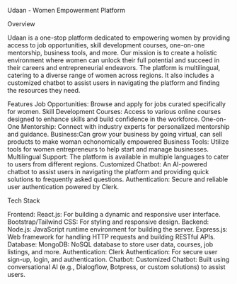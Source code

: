 Udaan - Women Empowerment Platform

Overview

Udaan is a one-stop platform dedicated to empowering women by providing access to job opportunities, skill development courses, one-on-one mentorship, business tools, and more. Our mission is to create a holistic environment where women can unlock their full potential and succeed in their careers and entrepreneurial endeavors.
The platform is multilingual, catering to a diverse range of women across regions. It also includes a customized chatbot to assist users in navigating the platform and finding the resources they need.

Features
Job Opportunities: Browse and apply for jobs curated specifically for women.
Skill Development Courses: Access to various online courses designed to enhance skills and build confidence in the workforce.
One-on-One Mentorship: Connect with industry experts for personalized mentorship and guidance.
Business:Can grow your business by going virtual, can sell products to make woman echonomically empowered
Business Tools: Utilize tools for women entrepreneurs to help start and manage businesses.
Multilingual Support: The platform is available in multiple languages to cater to users from different regions.
Customized Chatbot: An AI-powered chatbot to assist users in navigating the platform and providing quick solutions to frequently asked questions.
Authentication: Secure and reliable user authentication powered by Clerk.


Tech Stack

Frontend:
React.js: For building a dynamic and responsive user interface.
Bootstrap/Tailwind CSS: For styling and responsive design.
Backend:
Node.js: JavaScript runtime environment for building the server.
Express.js: Web framework for handling HTTP requests and building RESTful APIs.
Database:
MongoDB: NoSQL database to store user data, courses, job listings, and more.
Authentication:
Clerk Authentication: For secure user sign-up, login, and authentication.
Chatbot:
Customized Chatbot: Built using conversational AI (e.g., Dialogflow, Botpress, or custom solutions) to assist users.
